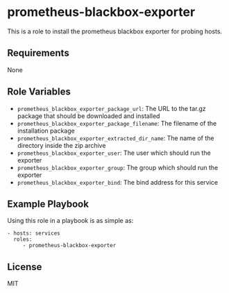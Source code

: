 prometheus-blackbox-exporter
============================

This is a role to install the prometheus blackbox exporter for
probing hosts.

Requirements
------------

None

Role Variables
--------------

- `prometheus_blackbox_exporter_package_url`: The URL to the tar.gz package
  that should be downloaded and installed
- `prometheus_blackbox_exporter_package_filename`: The filename of the
  installation package
- `prometheus_blackbox_exporter_extracted_dir_name`: The name of the directory
  inside the zip archive
- `prometheus_blackbox_exporter_user`: The user which should run the exporter
- `prometheus_blackbox_exporter_group`: The group which should run the
  exporter
- `prometheus_blackbox_exporter_bind`: The bind address for this service

Example Playbook
----------------

Using this role in a playbook is as simple as:

    - hosts: services
      roles:
         - prometheus-blackbox-exporter

License
-------

MIT
